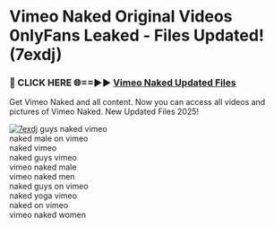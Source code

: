 # Vimeo Naked Original Videos 0nlyFans Leaked - Files Updated! (7exdj)

<h3>🔴 CLICK HERE 🌐==►► <a href="https://tinyurl.com/yckcrads" rel="nofollow">Vimeo Naked Updated Files</a></h3>

Get Vimeo Naked and all content. Now you can access all videos and pictures of Vimeo Naked. New Updated Files 2025!

[![7exdj](https://i.imgur.com/hpKpOFt.gif)](https://tinyurl.com/yckcrads)
guys naked vimeo<br>
naked male on vimeo<br>
naked vimeo<br>
naked guys vimeo<br>
vimeo naked male<br>
vimeo naked men<br>
naked guys on vimeo<br>
naked yoga vimeo<br>
naked on vimeo<br>
vimeo naked women